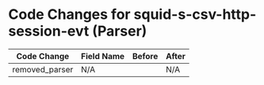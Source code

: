 # Code Changes for squid-s-csv-http-session-evt (Parser)

| Code Change | Field Name | Before | After |
|-------------|------------|--------|-------|
| removed_parser | N/A |  | N/A |